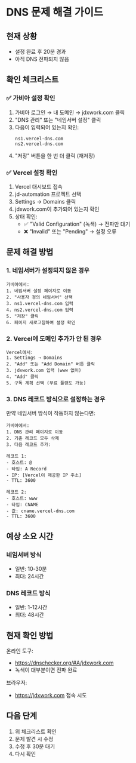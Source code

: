# DNS 문제 해결 가이드

## 현재 상황
- 설정 완료 후 20분 경과
- 아직 DNS 전파되지 않음

## 확인 체크리스트

### ✅ 가비아 설정 확인
1. 가비아 로그인 → 내 도메인 → jdxwork.com 클릭
2. "DNS 관리" 또는 "네임서버 설정" 클릭
3. 다음이 입력되어 있는지 확인:
   ```
   ns1.vercel-dns.com
   ns2.vercel-dns.com
   ```
4. "저장" 버튼을 한 번 더 클릭 (재저장)

### ✅ Vercel 설정 확인
1. Vercel 대시보드 접속
2. jd-automation 프로젝트 선택
3. Settings → Domains 클릭
4. jdxwork.com이 추가되어 있는지 확인
5. 상태 확인:
   - ✅ "Valid Configuration" (녹색) → 전파만 대기
   - ❌ "Invalid" 또는 "Pending" → 설정 오류

## 문제 해결 방법

### 1. 네임서버가 설정되지 않은 경우
```
가비아에서:
1. 네임서버 설정 페이지로 이동
2. "사용자 정의 네임서버" 선택
3. ns1.vercel-dns.com 입력
4. ns2.vercel-dns.com 입력
5. "저장" 클릭
6. 페이지 새로고침하여 설정 확인
```

### 2. Vercel에 도메인 추가가 안 된 경우
```
Vercel에서:
1. Settings → Domains
2. "Add" 또는 "Add Domain" 버튼 클릭
3. jdxwork.com 입력 (www 없이)
4. "Add" 클릭
5. 구독 계획 선택 (무료 플랜도 가능)
```

### 3. DNS 레코드 방식으로 설정하는 경우
만약 네임서버 방식이 작동하지 않는다면:
```
가비아에서:
1. DNS 관리 페이지로 이동
2. 기존 레코드 모두 삭제
3. 다음 레코드 추가:

레코드 1:
- 호스트: @
- 타입: A Record
- IP: [Vercel이 제공한 IP 주소]
- TTL: 3600

레코드 2:
- 호스트: www
- 타입: CNAME
- 값: cname.vercel-dns.com
- TTL: 3600
```

## 예상 소요 시간

### 네임서버 방식
- 일반: 10-30분
- 최대: 24시간

### DNS 레코드 방식
- 일반: 1-12시간
- 최대: 48시간

## 현재 확인 방법

온라인 도구:
- https://dnschecker.org/#A/jdxwork.com
- 녹색이 대부분이면 전파 완료

브라우저:
- https://jdxwork.com 접속 시도

## 다음 단계

1. 위 체크리스트 확인
2. 문제 발견 시 수정
3. 수정 후 30분 대기
4. 다시 확인
